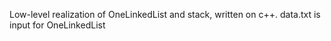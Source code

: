 Low-level realization of OneLinkedList and stack, written on c++. data.txt is input for OneLinkedList